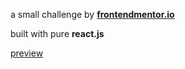 a small challenge by **[frontendmentor.io](http://frontendmentor.io)**

built with pure **react.js**

[preview](./src/assets/images/preview.png)
